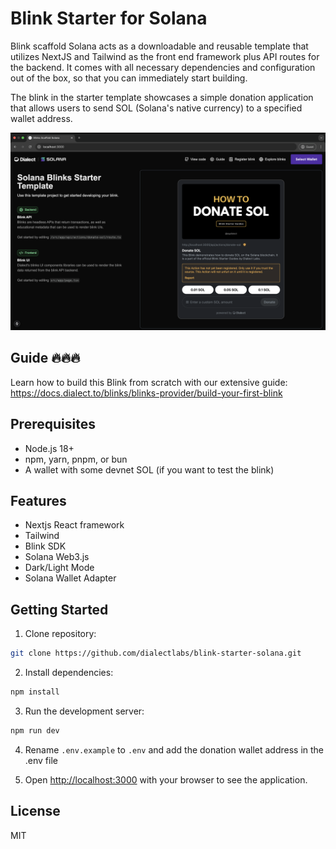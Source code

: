 # Blink Starter for Solana

Blink scaffold Solana acts as a downloadable and reusable template that utilizes NextJS and Tailwind as the front end framework plus API routes for the backend. It comes with all necessary dependencies and configuration out of the box, so that you can immediately start building.

The blink in the starter template showcases a simple donation application that allows users to send SOL (Solana's native currency) to a specified wallet address.

![Blink Scaffold Solana](public/blink-solana-scaffold.png)

## Guide 🔥🔥🔥

Learn how to build this Blink from scratch with our extensive guide:
https://docs.dialect.to/blinks/blinks-provider/build-your-first-blink

## Prerequisites

- Node.js 18+
- npm, yarn, pnpm, or bun
- A wallet with some devnet SOL (if you want to test the blink)

## Features

- Nextjs React framework
- Tailwind
- Blink SDK
- Solana Web3.js
- Dark/Light Mode
- Solana Wallet Adapter

## Getting Started

1. Clone repository:

```bash
git clone https://github.com/dialectlabs/blink-starter-solana.git
```

2. Install dependencies:

```bash
npm install
```

3. Run the development server:

```bash
npm run dev
```

4. Rename `.env.example` to `.env` and add the donation wallet address in the .env file

5. Open [http://localhost:3000](http://localhost:3000) with your browser to see the application.

## License

MIT
